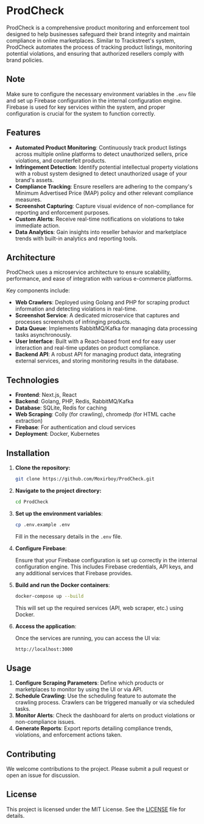 # ProdCheck

ProdCheck is a comprehensive product monitoring and enforcement tool designed to help businesses safeguard their brand integrity and maintain compliance in online marketplaces. Similar to Trackstreet's system, ProdCheck automates the process of tracking product listings, monitoring potential violations, and ensuring that authorized resellers comply with brand policies.

## Note

Make sure to configure the necessary environment variables in the `.env` file and set up Firebase configuration in the internal configuration engine. Firebase is used for key services within the system, and proper configuration is crucial for the system to function correctly.

## Features

- **Automated Product Monitoring**: Continuously track product listings across multiple online platforms to detect unauthorized sellers, price violations, and counterfeit products.
- **Infringement Detection**: Identify potential intellectual property violations with a robust system designed to detect unauthorized usage of your brand's assets.
- **Compliance Tracking**: Ensure resellers are adhering to the company's Minimum Advertised Price (MAP) policy and other relevant compliance measures.
- **Screenshot Capturing**: Capture visual evidence of non-compliance for reporting and enforcement purposes.
- **Custom Alerts**: Receive real-time notifications on violations to take immediate action.
- **Data Analytics**: Gain insights into reseller behavior and marketplace trends with built-in analytics and reporting tools.

## Architecture

ProdCheck uses a microservice architecture to ensure scalability, performance, and ease of integration with various e-commerce platforms. 

Key components include:

- **Web Crawlers**: Deployed using Golang and PHP for scraping product information and detecting violations in real-time.
- **Screenshot Service**: A dedicated microservice that captures and processes screenshots of infringing products.
- **Data Queue**: Implements RabbitMQ/Kafka for managing data processing tasks asynchronously.
- **User Interface**: Built with a React-based front end for easy user interaction and real-time updates on product compliance.
- **Backend API**: A robust API for managing product data, integrating external services, and storing monitoring results in the database.
  
## Technologies

- **Frontend**: Next.js, React
- **Backend**: Golang, PHP, Redis, RabbitMQ/Kafka
- **Database**: SQLite, Redis for caching
- **Web Scraping**: Colly (for crawling), chromedp (for HTML cache extraction)
- **Firebase**: For authentication and cloud services
- **Deployment**: Docker, Kubernetes

## Installation

1. **Clone the repository:**

    ```bash
    git clone https://github.com/Moxirboy/ProdCheck.git
    ```

2. **Navigate to the project directory:**

    ```bash
    cd ProdCheck
    ```

3. **Set up the environment variables**:

    ```bash
    cp .env.example .env
    ```

    Fill in the necessary details in the `.env` file.

4. **Configure Firebase**:

    Ensure that your Firebase configuration is set up correctly in the internal configuration engine. This includes Firebase credentials, API keys, and any additional services that Firebase provides.

5. **Build and run the Docker containers**:

    ```bash
    docker-compose up --build
    ```

    This will set up the required services (API, web scraper, etc.) using Docker.

6. **Access the application**:

    Once the services are running, you can access the UI via:

    ```bash
    http://localhost:3000
    ```

## Usage

1. **Configure Scraping Parameters**: Define which products or marketplaces to monitor by using the UI or via API.
2. **Schedule Crawling**: Use the scheduling feature to automate the crawling process. Crawlers can be triggered manually or via scheduled tasks.
3. **Monitor Alerts**: Check the dashboard for alerts on product violations or non-compliance issues.
4. **Generate Reports**: Export reports detailing compliance trends, violations, and enforcement actions taken.

## Contributing

We welcome contributions to the project. Please submit a pull request or open an issue for discussion.

## License

This project is licensed under the MIT License. See the [LICENSE](./LICENSE) file for details.

